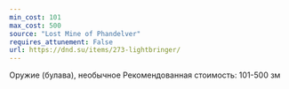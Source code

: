 ```yaml
---
min_cost: 101
max_cost: 500
source: "Lost Mine of Phandelver"
requires_attunement: False
url: https://dnd.su/items/273-lightbringer/
---
```


Оружие (булава), необычное
Рекомендованная стоимость: 101-500 зм